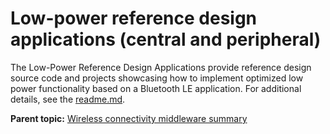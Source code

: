 # Low-power reference design applications \(central and peripheral\)

The Low-Power Reference Design Applications provide reference design source code and projects showcasing how to implement optimized low power functionality based on a Bluetooth LE application. For additional details, see the [readme.md](../../../../../examples/wireless_examples/reference_design/readme.md).

**Parent topic:** [Wireless connectivity middleware summary](../topics/wireless_connectivity_middleware_summary.md)

